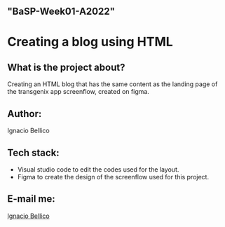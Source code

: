 ## "BaSP-Week01-A2022"
# Creating a blog using HTML

## What is the project about?
Creating an HTML blog that has the same content as the landing page of the transgenix app screenflow, created on figma.

## Author:
Ignacio Bellico

## Tech stack: 
* Visual studio code to edit the codes used for the layout.
* Figma to create the design of the screenflow used for this project.

## E-mail me:
[Ignacio Bellico](bellicoignacio@gmail.com)